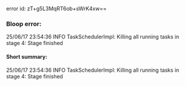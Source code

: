 error id: zT+g5L3MqRT6ob+sWrK4xw==
### Bloop error:

25/06/17 23:54:36 INFO TaskSchedulerImpl: Killing all running tasks in stage 4: Stage finished
#### Short summary: 

25/06/17 23:54:36 INFO TaskSchedulerImpl: Killing all running tasks in stage 4: Stage finished